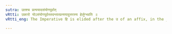 ```yaml
---
sutra: उतश्च प्रत्ययादसंयोगपूर्वात्
vRtti: उकारो योऽसंयोगपूर्वस्तदन्तात्प्रत्ययादुत्तरस्य हेर्लुग्भवति ॥
vRtti_eng: The Imperative हि is elided after the उ of an affix, in the _vikarana_ with which the Present-stem (special conjugation) is made, provided that the उ is not preceded by a conjunct consonant.

---
```

